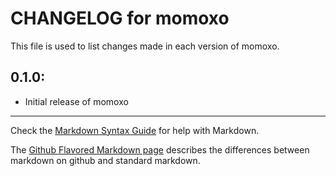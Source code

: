 # CHANGELOG for momoxo

This file is used to list changes made in each version of momoxo.

## 0.1.0:

* Initial release of momoxo

- - -
Check the [Markdown Syntax Guide](http://daringfireball.net/projects/markdown/syntax) for help with Markdown.

The [Github Flavored Markdown page](http://github.github.com/github-flavored-markdown/) describes the differences between markdown on github and standard markdown.
